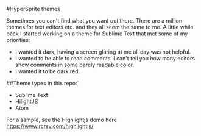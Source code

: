 
#HyperSprite themes

Sometimes you can't find what you want out there. There are a million themes for text editors etc. and they all seem the same to me. A little while back I started working on a theme for Sublime Text that met some of my priorities:

* I wanted it dark, having a screen glaring at me all day was not helpful.
* I wanted to be able to read comments. I can't tell you how many editors show comments in some barely readable color.
* I wanted it to be dark red.

##Theme types in this repo:`

* Sublime Text
* HilightJS
* Atom

For a sample, see the Highlightjs demo here https://www.rcrsv.com/highlightjs/
